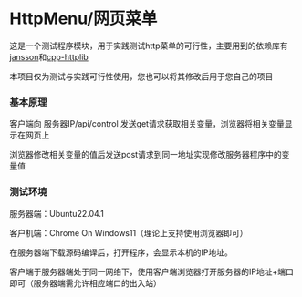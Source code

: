 # HttpMenu/网页菜单

这是一个测试程序模块，用于实践测试http菜单的可行性，主要用到的依赖库有[jansson](https://github.com/akheron/jansson)和[cpp-httplib](https://github.com/yhirose/cpp-httplib)

本项目仅为测试与实践可行性使用，您也可以将其修改后用于您自己的项目

### 基本原理

客户端向 服务器IP/api/control 发送get请求获取相关变量，浏览器将相关变量显示在网页上

浏览器修改相关变量的值后发送post请求到同一地址实现修改服务器程序中的变量值

### 测试环境

服务器端：Ubuntu22.04.1

客户机端：Chrome On Windows11（理论上支持使用浏览器即可）

在服务器端下载源码编译后，打开程序，会显示本机的IP地址。

客户端于服务器端处于同一网络下，使用客户端浏览器打开服务器的IP地址+端口即可（服务器端需允许相应端口的出入站）